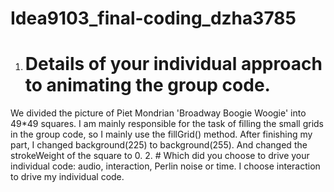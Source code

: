 # Idea9103_final-coding_dzha3785
1. # Details of your individual approach to animating the group code.
We divided the picture of Piet Mondrian 'Broadway Boogie Woogie' into 49*49 squares. I am mainly responsible for the task of filling the small grids in the group code, so I mainly use the fillGrid() method. After finishing my part, I changed background(225) to background(255). And changed the strokeWeight of the square to 0.
2. # Which did you choose to drive your individual code: audio, interaction, Perlin noise or time.
I choose interaction to drive my individual code.